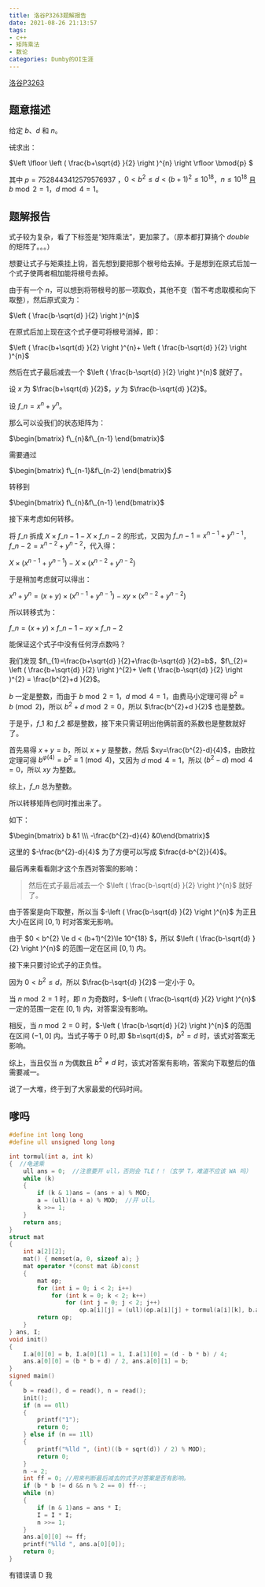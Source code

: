 ```yaml
---
title: 洛谷P3263题解报告
date: 2021-08-26 21:13:57
tags:
- c++
- 矩阵乘法
- 数论
categories: Dumby的OI生涯
---
```


[洛谷P3263](https://www.luogu.com.cn/problem/P3263)

## 题意描述

给定 $b$、$d$ 和 $n$。

~~试~~求出：

$\left \lfloor  \left (    \frac{b+\sqrt{d} }{2}   \right )^{n} \right \rfloor \bmod{p} $

<!--more-->

其中  $p=7528443412579576937$ ，$0 < b^{2} \le d < (b+1)^{2}\le 10^{18}$，$n\le 10^{18}$ 且 $b\bmod{2}=1$，$d \bmod{4}=1$。

## 题解报告
式子较为复杂，看了下标签是“矩阵乘法”，更加蒙了。（原本都打算搞个 $double$ 的矩阵了。。。）

想要让式子与矩乘挂上钩，首先想到要把那个根号给去掉。于是想到在原式后加一个式子使两者相加能将根号去掉。

由于有一个 $n$，可以想到将带根号的那一项取负，其他不变（暂不考虑取模和向下取整），然后原式变为：

$\left (  \frac{b-\sqrt{d} }{2}  \right )^{n}$

在原式后加上现在这个式子便可将根号消掉，即：

$\left (  \frac{b+\sqrt{d} }{2}  \right )^{n}+ \left (  \frac{b-\sqrt{d} }{2} \right )^{n}$

然后在式子最后减去一个 $\left (  \frac{b-\sqrt{d} }{2} \right )^{n}$ 就好了。

设 $x$ 为 $\frac{b+\sqrt{d} }{2}$，$y$ 为 $\frac{b-\sqrt{d} }{2}$。

设 $f\_{n}=x^{n}+y^{n}$。

那么可以设我们的状态矩阵为：

$\begin{bmatrix}  f\_{n}&f\_{n-1} \end{bmatrix}$

需要通过 

$\begin{bmatrix}  f\_{n-1}&f\_{n-2} \end{bmatrix}$

转移到

$\begin{bmatrix}  f\_{n}&f\_{n-1} \end{bmatrix}$

接下来考虑如何转移。

将 $f\_{n}$ 拆成 $X\times f\_{n-1}-X\times f\_{n-2}$ 的形式，又因为 $f\_{n-1}=x^{n-1}+y^{n-1}$，$f\_{n-2}=x^{n-2}+y^{n-2}$，代入得： 

$X\times \left ( x^{n-1}+y^{n-1} \right ) -X\times \left ( x^{n-2}+y^{n-2} \right )$

于是稍加考虑就可以得出：

$x^{n}+y^{n}=\left ( x+y \right ) \times \left ( x^{n-1}+y^{n-1} \right ) - xy \times \left ( x^{n-2}+y^{n-2} \right )$

所以转移式为：

$f\_{n}=\left ( x+y \right ) \times f\_{n-1}- xy \times f\_{n-2}$

能保证这个式子中没有任何浮点数吗？

我们发现 $f\_{1}=\frac{b+\sqrt{d} }{2}+\frac{b-\sqrt{d} }{2}=b$，$f\_{2}= \left (  \frac{b+\sqrt{d} }{2}  \right )^{2}+ \left (  \frac{b-\sqrt{d} }{2} \right )^{2} = \frac{b^{2}+d }{2}$。

$b$ 一定是整数，而由于 $b\bmod{2}=1$，$d \bmod{4}=1$，由费马小定理可得 $b^{2}\equiv b \pmod{2}$，所以 $b^{2}+d \bmod{2}=0$，所以 $\frac{b^{2}+d }{2}$ 也是整数。

于是乎，$f\_{1}$ 和 $f\_{2}$ 都是整数，接下来只需证明出他俩前面的系数也是整数就好了。

首先易得 $x+y=b$，所以 $x+y$ 是整数，然后 $xy=\frac{b^{2}-d}{4}$，由欧拉定理可得 $b^{\varphi (4)}=b^{2}\equiv 1\pmod{4}$，又因为 $d \bmod{4}=1$，所以 $\left ( b^{2}-d \right ) \bmod 4=0$，所以 $xy$ 为整数。

综上，$f\_{n}$ 总为整数。

所以转移矩阵也同时推出来了。

如下：

$\begin{bmatrix} b &1 \\\ -\frac{b^{2}-d}{4} &0\end{bmatrix}$

这里的 $-\frac{b^{2}-d}{4}$ 为了方便可以写成 $\frac{d-b^{2}}{4}$。

最后再来看看刚才这个东西对答案的影响：

>然后在式子最后减去一个 $\left (  \frac{b-\sqrt{d} }{2} \right )^{n}$ 就好了。

由于答案是向下取整，所以当 $-\left (  \frac{b-\sqrt{d} }{2} \right )^{n}$ 为正且大小在区间 $\left [ 0,1 \right )$ 时对答案无影响。

由于 $0 < b^{2} \le d < (b+1)^{2}\le 10^{18} $，所以 $\left (  \frac{b-\sqrt{d} }{2} \right )^{n}$ 的范围一定在区间 $\left [ 0,1 \right )$ 内。

接下来只要讨论式子的正负性。

因为 $0 < b^{2} \le d$，所以 $\frac{b-\sqrt{d} }{2}$ 一定小于 0。

当 $n \bmod{2}=1$ 时，即 $n$ 为奇数时，$-\left (  \frac{b-\sqrt{d} }{2} \right )^{n}$ 一定的范围一定在 $\left [ 0,1 \right )$ 内，对答案没有影响。

相反，当 $n \bmod{2}=0$ 时，$-\left (  \frac{b-\sqrt{d} }{2} \right )^{n}$ 的范围在区间 $\left ( -1,0 \right ]$ 内。当式子等于 0 时,即 $b=\sqrt{d}$，$b^{2}=d$ 时，该式对答案无影响。

综上，当且仅当 $n$ 为偶数且 $b^{2} \ne d$ 时，该式对答案有影响，答案向下取整后的值需要减一。

说了一大堆，终于到了大家最爱的代码时间。

## 嗲吗
```cpp
#define int long long
#define ull unsigned long long

int tormul(int a, int k) 
{  //龟速乘
	ull ans = 0;  //注意要开 ull，否则会 TLE！！（玄学 T，难道不应该 WA 吗）
	while (k) 
	{
		if (k & 1)ans = (ans + a) % MOD;
		a = (ull)(a + a) % MOD;  //开 ull。
		k >>= 1;
	}
	return ans;
}
struct mat 
{
	int a[2][2];
	mat() { memset(a, 0, sizeof a); }
	mat operator *(const mat &b)const 
	{
		mat op;
		for (int i = 0; i < 2; i++) 
			for (int k = 0; k < 2; k++) 
				for (int j = 0; j < 2; j++) 
					op.a[i][j] = (ull)(op.a[i][j] + tormul(a[i][k], b.a[k][j])) % MOD;  //ull
		return op;
	}
} ans, I;
void init() 
{
	I.a[0][0] = b, I.a[0][1] = 1, I.a[1][0] = (d - b * b) / 4;
	ans.a[0][0] = (b * b + d) / 2, ans.a[0][1] = b;
}
signed main() 
{
	b = read(), d = read(), n = read();
	init();
	if (n == 0ll) 
	{
		printf("1");
		return 0;
	} else if (n == 1ll) 
	{
		printf("%lld ", (int)((b + sqrt(d)) / 2) % MOD);
		return 0;
	}
	n -= 2;
	int ff = 0; //用来判断最后减去的式子对答案是否有影响。
	if (b * b != d && n % 2 == 0) ff--;
	while (n) 
	{
		if (n & 1)ans = ans * I;
		I = I * I;
		n >>= 1;
	}
	ans.a[0][0] += ff;
	printf("%lld ", ans.a[0][0]);
	return 0;
}
```
有错误请 D 我